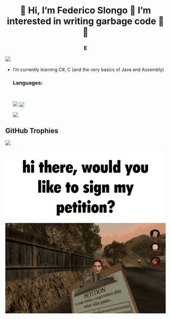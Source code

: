 <h1 align="center">👋 Hi, I’m Federico Slongo 💖 I’m interested in writing garbage code 💖 🌱 </h1>
<h3 align="center">E</h3>

<p align="left"> <img src="https://github-readme-stats.vercel.app/api/?username=FedericoSlongo&label=Profile%20views&color=0e75b6&style=flat"/> </p>

- I’m currently learning C#, C (and the very basics of Java and Assembly)

  <h3 align="left">Languages:</h3><br>
  <p><img align="left" src="https://github-readme-stats.vercel.app/api/top-langs?username=FedericoSlongo&show_icons=true&locale=en&layout=compact"/></p>

  <p>&nbsp;<img align="center" src="https://github-readme-stats.vercel.app/api?username=FedericoSlongo&show_icons=true&locale=en"/></p>

  <p><img align="center" src="https://github-readme-streak-stats.herokuapp.com/?user=FedericoSlongo&"/></p>

<!---<p><img align="center" src="https://raw.githubusercontent.com/FedericoSlongo/FedericoSlongo/output/github-contribution-grid-snake.svg" alt="snake" /></p>--->

## GitHub Trophies
![](https://github-profile-trophy.vercel.app/?username=federicoslongo&theme=discord&no-frame=false&no-bg=true&margin-w=4)
<p align = "center">
<img src = "./postal-postal2.gif">
  </p>
